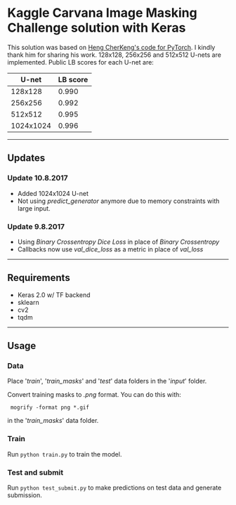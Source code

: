 # Kaggle Carvana Image Masking Challenge solution with Keras
This solution was based on [Heng CherKeng's code for PyTorch](https://www.kaggle.com/c/carvana-image-masking-challenge/discussion/37208). I kindly thank him for sharing his work. 128x128, 256x256 and 512x512 U-nets are implemented. Public LB scores for each U-net are:

| U-net | LB score |
| ----- | -------- |
| 128x128 | 0.990 |
| 256x256 | 0.992 |
| 512x512 | 0.995 |
| 1024x1024 | 0.996 |

---

## Updates

### Update 10.8.2017
* Added 1024x1024 U-net
* Not using *predict_generator* anymore due to memory constraints with large input.

### Update 9.8.2017
* Using *Binary Crossentropy Dice Loss* in place of *Binary Crossentropy*
* Callbacks now use *val_dice_loss* as a metric in place of *val_loss*

---

## Requirements
* Keras 2.0 w/ TF backend
* sklearn
* cv2
* tqdm

---

## Usage

### Data
Place '*train*', '*train_masks*' and '*test*' data folders in the '*input*' folder.

Convert training masks to *.png* format. You can do this with: 

` mogrify -format png *.gif` 

in the '*train_masks*' data folder.

### Train
Run `python train.py` to train the model.

### Test and submit
Run `python test_submit.py` to make predictions on test data and generate submission.
